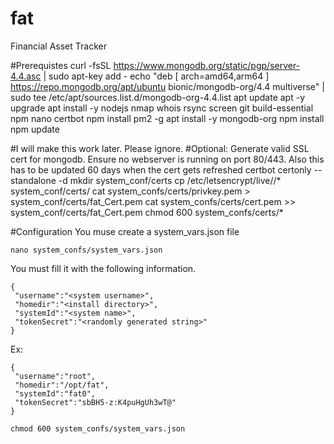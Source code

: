 # fat
Financial Asset Tracker

#Prerequistes
curl -fsSL https://www.mongodb.org/static/pgp/server-4.4.asc | sudo apt-key add -
echo "deb [ arch=amd64,arm64 ] https://repo.mongodb.org/apt/ubuntu bionic/mongodb-org/4.4 multiverse" | sudo tee /etc/apt/sources.list.d/mongodb-org-4.4.list
apt update
apt -y upgrade
apt install -y nodejs nmap whois rsync screen git build-essential npm nano certbot
npm install pm2 -g
apt install -y mongodb-org
npm install
npm update

#I will make this work later. Please ignore.
#Optional: Generate valid SSL cert for mongodb. Ensure no webserver is running on port 80/443. Also this has to be updated 60 days when the cert gets refreshed
certbot certonly --standalone -d <valid DNS name>
mkdir system_conf/certs
cp /etc/letsencrypt/live/<valid DNS name>/* system_conf/certs/
cat system_confs/certs/privkey.pem > system_conf/certs/fat_Cert.pem
cat system_confs/certs/cert.pem >> system_conf/certs/fat_Cert.pem
chmod 600 system_confs/certs/*

#Configuration
You muse create a system_vars.json file 
```
nano system_confs/system_vars.json
```

You must fill it with the following information.
```
{
 "username":"<system username>",
 "homedir":"<install directory>",
 "systemId":"<system name>",
 "tokenSecret":"<randomly generated string>"
}
```
Ex:
```
{
 "username":"root",
 "homedir":"/opt/fat",
 "systemId":"fat0",
 "tokenSecret":"sbBH5-z:K4puHgUh3wT@"
}
```

```
chmod 600 system_confs/system_vars.json
```
